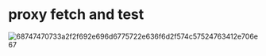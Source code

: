 # proxy fetch and test
![68747470733a2f2f692e696d6775722e636f6d2f574c57524763412e706e67](https://user-images.githubusercontent.com/71658024/131871759-2af00737-7f84-4190-a4a9-5858c62d6bef.png)
